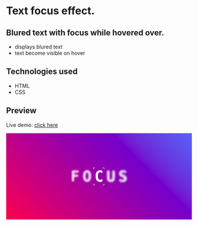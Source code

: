 # Text focus effect.

## Blured text with focus while hovered over.

- displays blured text
- text become visible on hover

## Technologies used

- HTML
- CSS

## Preview

Live demo: [click here](https://pawelpohland.github.io/text-focus-effect/)

[![App screenshot](preview.png "Preview - screenshot")](https://pawelpohland.github.io/text-focus-effect/)
